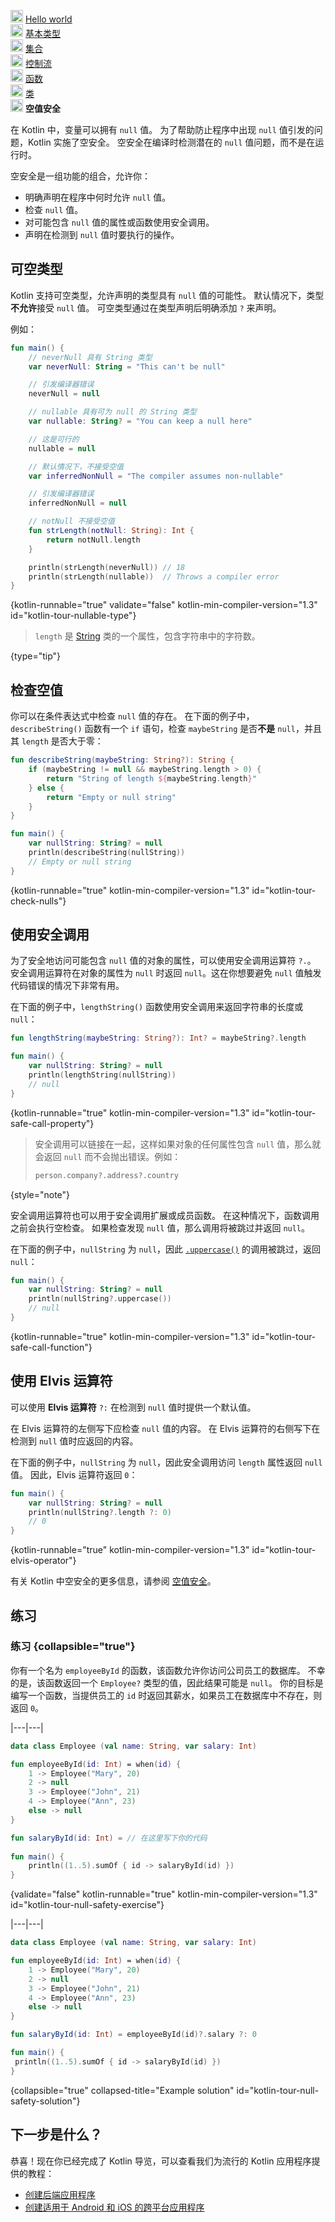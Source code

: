 [//]: # (title: 空值安全)

<p><img src="icon-1-done.svg" width="20" alt="First step" /> <a href="kotlin-tour-hello-world.md">Hello world</a><br />
    <img src="icon-2-done.svg" width="20" alt="Second step" /> <a href="kotlin-tour-basic-types.md">基本类型</a><br />
    <img src="icon-3-done.svg" width="20" alt="Third step" /> <a href="kotlin-tour-collections.md">集合</a><br />
    <img src="icon-4-done.svg" width="20" alt="Fourth step" /> <a href="kotlin-tour-control-flow.md">控制流</a><br />
    <img src="icon-5-done.svg" width="20" alt="Fifth step" /> <a href="kotlin-tour-functions.md">函数</a><br />
    <img src="icon-6-done.svg" width="20" alt="Sixth step" /> <a href="kotlin-tour-classes.md">类</a><br />
    <img src="icon-7.svg" width="20" alt="Final step" /> <strong>空值安全</strong><br /></p>

在 Kotlin 中，变量可以拥有 `null` 值。
为了帮助防止程序中出现 `null` 值引发的问题，Kotlin 实施了空安全。
空安全在编译时检测潜在的 `null` 值问题，而不是在运行时。

空安全是一组功能的组合，允许你：
* 明确声明在程序中何时允许 `null` 值。
* 检查 `null` 值。
* 对可能包含 `null` 值的属性或函数使用安全调用。
* 声明在检测到 `null` 值时要执行的操作。

## 可空类型

Kotlin 支持可空类型，允许声明的类型具有 `null` 值的可能性。
默认情况下，类型**不允许**接受 `null` 值。
可空类型通过在类型声明后明确添加 `?` 来声明。

例如：

```kotlin
fun main() {
    // neverNull 具有 String 类型
    var neverNull: String = "This can't be null"

    // 引发编译器错误
    neverNull = null

    // nullable 具有可为 null 的 String 类型
    var nullable: String? = "You can keep a null here"

    // 这是可行的  
    nullable = null

    // 默认情况下，不接受空值
    var inferredNonNull = "The compiler assumes non-nullable"

    // 引发编译器错误
    inferredNonNull = null

    // notNull 不接受空值
    fun strLength(notNull: String): Int {                 
        return notNull.length
    }

    println(strLength(neverNull)) // 18
    println(strLength(nullable))  // Throws a compiler error
}
```
{kotlin-runnable="true" validate="false" kotlin-min-compiler-version="1.3" id="kotlin-tour-nullable-type"}

>`length` 是 [String](https://kotlinlang.org/api/latest/jvm/stdlib/kotlin/-string/) 类的一个属性，包含字符串中的字符数。
>
{type="tip"}

## 检查空值

你可以在条件表达式中检查 `null` 值的存在。
在下面的例子中，`describeString()` 函数有一个 `if` 语句，检查 `maybeString` 是否**不是** `null`，并且其 `length` 是否大于零：

```kotlin
fun describeString(maybeString: String?): String {
    if (maybeString != null && maybeString.length > 0) {
        return "String of length ${maybeString.length}"
    } else {
        return "Empty or null string"
    }
}

fun main() {
    var nullString: String? = null
    println(describeString(nullString))
    // Empty or null string
}
```
{kotlin-runnable="true" kotlin-min-compiler-version="1.3" id="kotlin-tour-check-nulls"}

## 使用安全调用

为了安全地访问可能包含 `null` 值的对象的属性，可以使用安全调用运算符 `?.`。
安全调用运算符在对象的属性为 `null` 时返回 `null`。这在你想要避免 `null` 值触发代码错误的情况下非常有用。

在下面的例子中，`lengthString()` 函数使用安全调用来返回字符串的长度或 `null`：

```kotlin
fun lengthString(maybeString: String?): Int? = maybeString?.length

fun main() { 
    var nullString: String? = null
    println(lengthString(nullString))
    // null
}
```
{kotlin-runnable="true" kotlin-min-compiler-version="1.3" id="kotlin-tour-safe-call-property"}

>安全调用可以链接在一起，这样如果对象的任何属性包含 `null` 值，那么就会返回 `null` 而不会抛出错误。例如：
>```kotlin
>person.company?.address?.country
>```
>
{style="note"}

安全调用运算符也可以用于安全调用扩展或成员函数。
在这种情况下，函数调用之前会执行空检查。
如果检查发现 `null` 值，那么调用将被跳过并返回 `null`。

在下面的例子中，`nullString` 为 `null`，因此
[`.uppercase()`](https://kotlinlang.org/api/latest/jvm/stdlib/kotlin.text/uppercase.html) 的调用被跳过，返回 `null`：

```kotlin
fun main() {
    var nullString: String? = null
    println(nullString?.uppercase())
    // null
}
```
{kotlin-runnable="true" kotlin-min-compiler-version="1.3" id="kotlin-tour-safe-call-function"}

## 使用 Elvis 运算符

可以使用 **Elvis 运算符** `?:` 在检测到 `null` 值时提供一个默认值。

在 Elvis 运算符的左侧写下应检查 `null` 值的内容。
在 Elvis 运算符的右侧写下在检测到 `null` 值时应返回的内容。

在下面的例子中，`nullString` 为 `null`，因此安全调用访问 `length` 属性返回 `null` 值。
因此，Elvis 运算符返回 `0`：

```kotlin
fun main() {
    var nullString: String? = null
    println(nullString?.length ?: 0)
    // 0
}
```
{kotlin-runnable="true" kotlin-min-compiler-version="1.3" id="kotlin-tour-elvis-operator"}

有关 Kotlin 中空安全的更多信息，请参阅 [空值安全](null-safety.md)。

## 练习

### 练习 {collapsible="true"}

你有一个名为 `employeeById` 的函数，该函数允许你访问公司员工的数据库。
不幸的是，该函数返回一个 `Employee?` 类型的值，因此结果可能是 `null`。
你的目标是编写一个函数，当提供员工的 `id` 时返回其薪水，如果员工在数据库中不存在，则返回 `0`。

|---|---|
```kotlin
data class Employee (val name: String, var salary: Int)

fun employeeById(id: Int) = when(id) {
    1 -> Employee("Mary", 20)
    2 -> null
    3 -> Employee("John", 21)
    4 -> Employee("Ann", 23)
    else -> null
}

fun salaryById(id: Int) = // 在这里写下你的代码
    
fun main() { 
    println((1..5).sumOf { id -> salaryById(id) })
}
```
{validate="false" kotlin-runnable="true" kotlin-min-compiler-version="1.3" id="kotlin-tour-null-safety-exercise"}

|---|---|
```kotlin
data class Employee (val name: String, var salary: Int)

fun employeeById(id: Int) = when(id) {
    1 -> Employee("Mary", 20)
    2 -> null
    3 -> Employee("John", 21)
    4 -> Employee("Ann", 23)
    else -> null
}

fun salaryById(id: Int) = employeeById(id)?.salary ?: 0

fun main() {
 println((1..5).sumOf { id -> salaryById(id) })
}
```
{collapsible="true" collapsed-title="Example solution" id="kotlin-tour-null-safety-solution"}

## 下一步是什么？

恭喜！现在你已经完成了 Kotlin 导览，可以查看我们为流行的 Kotlin 应用程序提供的教程：
* [创建后端应用程序](jvm-create-project-with-spring-boot.md)
* [创建适用于 Android 和 iOS 的跨平台应用程序](https://www.jetbrains.com/help/kotlin-multiplatform-dev/multiplatform-getting-started.html)